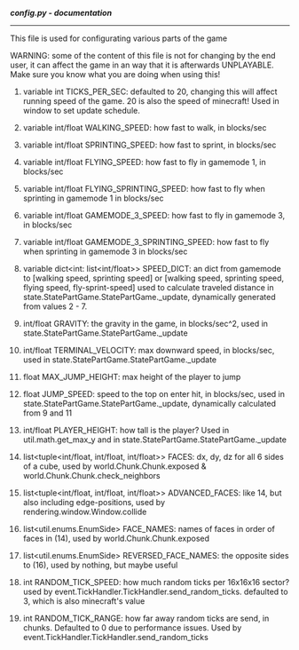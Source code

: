 ***config.py - documentation***
___

This file is used for configurating various parts of the game

WARNING: some of the content of this file is not for changing by the end
user, it can affect the game in an way that it is afterwards UNPLAYABLE.
Make sure you know what you are doing when using this!

1. variable int TICKS_PER_SEC: defaulted to 20, changing this will 
affect running speed of the game. 20 is also the speed of minecraft!
Used in window to set update schedule.

2. variable int/float WALKING_SPEED: how fast to walk, in blocks/sec

3. variable int/float SPRINTING_SPEED: how fast to sprint, in blocks/sec

4. variable int/float FLYING_SPEED: how fast to fly in gamemode 1, in 
blocks/sec

5. variable int/float FLYING_SPRINTING_SPEED: how fast to fly when 
sprinting in gamemode 1 in blocks/sec

6. variable int/float GAMEMODE_3_SPEED: how fast to fly in gamemode 3,
in blocks/sec

7. variable int/float GAMEMODE_3_SPRINTING_SPEED: how fast to fly when
sprinting in gamemode 3 in blocks/sec

8. variable dict<int: list<int/float>> SPEED_DICT: an dict from gamemode
to \[walking speed, sprinting speed\] or \[walking speed, sprinting 
speed, flying speed, fly-sprint-speed\] used to calculate traveled
distance in state.StatePartGame.StatePartGame._update, dynamically
generated from values 2 - 7.

9. int/float GRAVITY: the gravity in the game, in blocks/sec^2, used in 
state.StatePartGame.StatePartGame._update

10. int/float TERMINAL_VELOCITY: max downward speed, in blocks/sec, used
in state.StatePartGame.StatePartGame._update

11. float MAX_JUMP_HEIGHT: max height of the player to jump

12. float JUMP_SPEED: speed to the top on enter hit, in blocks/sec, used
in state.StatePartGame.StatePartGame._update, dynamically calculated
from 9 and 11

13. int/float PLAYER_HEIGHT: how tall is the player? Used in
util.math.get_max_y and in state.StatePartGame.StatePartGame._update

14. list<tuple<int/float, int/float, int/float>> FACES: dx, dy, dz for
all 6 sides of a cube, used by world.Chunk.Chunk.exposed & 
world.Chunk.Chunk.check_neighbors 

15. list<tuple<int/float, int/float, int/float>> ADVANCED_FACES: like
14, but also including edge-positions, used by 
rendering.window.Window.collide

16. list<util.enums.EnumSide> FACE_NAMES: names of faces in order of 
faces in (14), used by world.Chunk.Chunk.exposed

17. list<util.enums.EnumSide> REVERSED_FACE_NAMES: the opposite sides to
(16), used by nothing, but maybe useful

18. int RANDOM_TICK_SPEED: how much random ticks per 16x16x16 sector?
used by event.TickHandler.TickHandler.send_random_ticks. defaulted to 3,
which is also minecraft's value

19. int RANDOM_TICK_RANGE: how far away random ticks are send, in 
chunks. Defaulted to 0 due to performance issues. Used by 
event.TickHandler.TickHandler.send_random_ticks